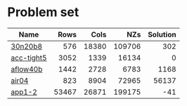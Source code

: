 # Problem set 


| Name                                      | Rows     | Cols     |      NZs | Solution  |
|-------------------------------------------|---------:|---------:|---------:|----------:|
| [30n20b8](./miplib/30n20b8.sol)           |      576 |    18380 |   109706 |       302 |
| [acc-tight5](./miplib/acc-tight5.sol)     |     3052 |     1339 |    16134 |         0 |
| [aflow40b](./miplib/aflow40b.sol)         |     1442 |     2728 |     6783 |      1168 |
| [air04](./miplib/air04.sol)               |      823 |     8904 |    72965 |     56137 |
| [app1-2](./miplib/app1-2.sol)             |    53467 |    26871 |   199175 |       -41 |




